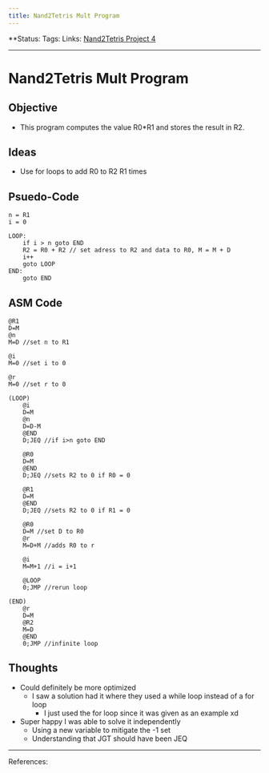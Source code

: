 ```yaml
---
title: Nand2Tetris Mult Program
---
```

**Status:
Tags:
Links: [Nand2Tetris Project 4](out/nand2tetris-project-4.md)
___
# Nand2Tetris Mult Program
## Objective
- This program computes the value R0\*R1 and stores the result in R2.
## Ideas
- Use for loops to add R0 to R2 R1 times
## Psuedo-Code
```
n = R1
i = 0

LOOP:
	if i > n goto END
	R2 = R0 + R2 // set adress to R2 and data to R0, M = M + D
	i++
	goto LOOP
END:
	goto END

```
## ASM Code
```
@R1
D=M
@n
M=D //set n to R1

@i
M=0 //set i to 0

@r
M=0 //set r to 0

(LOOP)
	@i
	D=M
	@n
	D=D-M
	@END
	D;JEQ //if i>n goto END
	
	@R0
	D=M
	@END
	D;JEQ //sets R2 to 0 if R0 = 0
	
	@R1
	D=M
	@END
	D;JEQ //sets R2 to 0 if R1 = 0
	
	@R0
	D=M //set D to R0
	@r
	M=D+M //adds R0 to r
	
	@i
	M=M+1 //i = i+1
	
	@LOOP
	0;JMP //rerun loop
	
(END)
	@r
	D=M
	@R2
	M=D
	@END
	0;JMP //infinite loop
```
## Thoughts
- Could definitely be more optimized
	- I saw a solution had it where they used a while loop instead of a for loop
		- I just used the for loop since it was given as an example xd
- Super happy I was able to solve it independently
	- Using a new variable to mitigate the -1 set
	- Understanding that JGT should have been JEQ
___
References:
